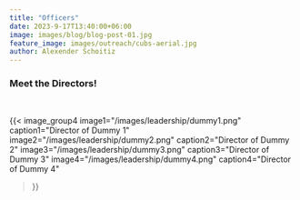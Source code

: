 ```yaml
---
title: "Officers"
date: 2023-9-17T13:40:00+06:00
image: images/blog/blog-post-01.jpg
feature_image: images/outreach/cubs-aerial.jpg
author: Alexender Schoitiz
---
```

### Meet the Directors!

&nbsp;

{{< image_group4
  image1="/images/leadership/dummy1.png"
  caption1="Director of Dummy 1"
  image2="/images/leadership/dummy2.png"
  caption2="Director of Dummy 2"
  image3="/images/leadership/dummy3.png"
  caption3="Director of Dummy 3"
  image4="/images/leadership/dummy4.png"
  caption4="Director of Dummy 4"
>}}


&nbsp;

